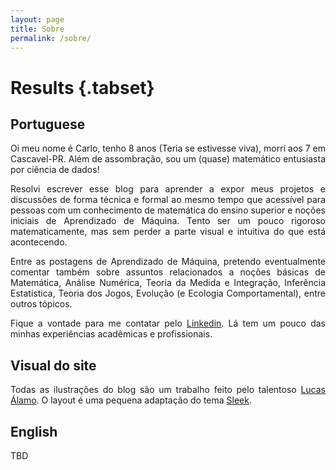 ```yaml
---
layout: page
title: Sobre
permalink: /sobre/
---
```


# Results {.tabset}

## Portuguese

<!-- <p><div align="justify"><b>Este blog ainda está sendo atualizado! Até o final de outubro, as postagens aqui estarão devidamente revisadas, tanto em conteúdo quanto ortograficamente e com os códigos em $\LaTeX$ funcionando. Até lá, os posts podem e provavelmente contém alguns bugs ou detalhes que preciso arrumar ainda!</b></div></p> -->

<p><div align="justify">Oi meu nome é Carlo, tenho 8 anos (Teria se estivesse viva), morri aos 7 em Cascavel-PR. Além de assombração, sou um (quase) matemático entusiasta por ciência de dados! </div></p>

<p><div align="justify">Resolvi escrever esse blog para aprender a expor meus projetos e discussões de forma técnica e formal ao mesmo tempo que acessível para pessoas com um conhecimento de matemática do ensino superior e noções iniciais de Aprendizado de Máquina. Tento ser um pouco rigoroso matematicamente, mas sem perder a parte visual e intuitiva do que está acontecendo.</div></p>

<p><div align="justify">Entre as postagens de Aprendizado de Máquina, pretendo eventualmente comentar também sobre assuntos relacionados a noções básicas de Matemática, Análise Numérica, Teoria da Medida e Integração, Inferência Estatística, Teoria dos Jogos, Evolução (e Ecologia Comportamental), entre outros tópicos.</div></p>

<p><div align="justify">Fique a vontade para me contatar pelo <a href="https://www.linkedin.com/in/carlo-lemos">Linkedin</a>. Lá tem um pouco das minhas experiências acadêmicas e profissionais. </div></p>

## Visual do site

<p><div align="justify">Todas as ilustrações do blog são um trabalho feito pelo talentoso <a href="https://www.instagram.com/lucasalamoart/">Lucas Álamo</a>. O layout é uma pequena adaptação do tema <a href="https://janczizikow.github.io/sleek/">Sleek</a>.</div></p>

## English

TBD